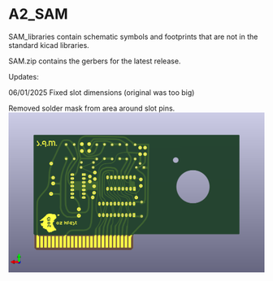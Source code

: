 # A2_SAM
SAM_libraries contain schematic symbols and footprints that are not in the standard kicad libraries.

SAM.zip contains the gerbers for the latest release.

Updates:

06/01/2025
Fixed slot dimensions (original was too big)

Removed solder mask from area around slot pins.
![Alt text](SAM_2.png)

